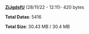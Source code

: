[**ZiJgdsfU**](/data/ZiJgdsfU.txt) (28/11/22 - 12:11)- 420 bytes

**Total Datas**: 5416

**Total Size**: 30.43 MB / 30.4 MB